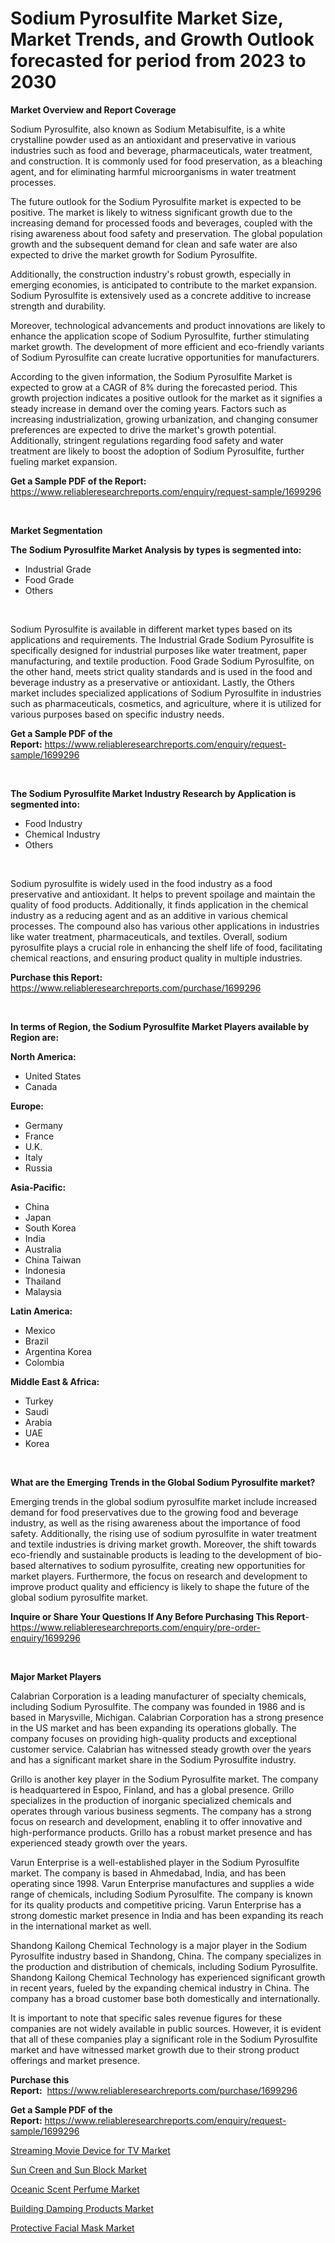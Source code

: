 <p><h1>Sodium Pyrosulfite Market Size, Market Trends, and Growth Outlook forecasted for period from 2023 to 2030</h1></p><p><strong>Market Overview and Report Coverage</strong></p>
<p><p>Sodium Pyrosulfite, also known as Sodium Metabisulfite, is a white crystalline powder used as an antioxidant and preservative in various industries such as food and beverage, pharmaceuticals, water treatment, and construction. It is commonly used for food preservation, as a bleaching agent, and for eliminating harmful microorganisms in water treatment processes.</p><p>The future outlook for the Sodium Pyrosulfite market is expected to be positive. The market is likely to witness significant growth due to the increasing demand for processed foods and beverages, coupled with the rising awareness about food safety and preservation. The global population growth and the subsequent demand for clean and safe water are also expected to drive the market growth for Sodium Pyrosulfite.</p><p>Additionally, the construction industry's robust growth, especially in emerging economies, is anticipated to contribute to the market expansion. Sodium Pyrosulfite is extensively used as a concrete additive to increase strength and durability.</p><p>Moreover, technological advancements and product innovations are likely to enhance the application scope of Sodium Pyrosulfite, further stimulating market growth. The development of more efficient and eco-friendly variants of Sodium Pyrosulfite can create lucrative opportunities for manufacturers.</p><p>According to the given information, the Sodium Pyrosulfite Market is expected to grow at a CAGR of 8% during the forecasted period. This growth projection indicates a positive outlook for the market as it signifies a steady increase in demand over the coming years. Factors such as increasing industrialization, growing urbanization, and changing consumer preferences are expected to drive the market's growth potential. Additionally, stringent regulations regarding food safety and water treatment are likely to boost the adoption of Sodium Pyrosulfite, further fueling market expansion.</p></p>
<p><strong>Get a Sample PDF of the Report:</strong> <a href="https://www.reliableresearchreports.com/enquiry/request-sample/1699296">https://www.reliableresearchreports.com/enquiry/request-sample/1699296</a></p>
<p>&nbsp;</p>
<p><strong>Market Segmentation</strong></p>
<p><strong>The Sodium Pyrosulfite Market Analysis by types is segmented into:</strong></p>
<p><ul><li>Industrial Grade</li><li>Food Grade</li><li>Others</li></ul></p>
<p>&nbsp;</p>
<p><p>Sodium Pyrosulfite is available in different market types based on its applications and requirements. The Industrial Grade Sodium Pyrosulfite is specifically designed for industrial purposes like water treatment, paper manufacturing, and textile production. Food Grade Sodium Pyrosulfite, on the other hand, meets strict quality standards and is used in the food and beverage industry as a preservative or antioxidant. Lastly, the Others market includes specialized applications of Sodium Pyrosulfite in industries such as pharmaceuticals, cosmetics, and agriculture, where it is utilized for various purposes based on specific industry needs.</p></p>
<p><strong>Get a Sample PDF of the Report:</strong>&nbsp;<a href="https://www.reliableresearchreports.com/enquiry/request-sample/1699296">https://www.reliableresearchreports.com/enquiry/request-sample/1699296</a></p>
<p>&nbsp;</p>
<p><strong>The Sodium Pyrosulfite Market Industry Research by Application is segmented into:</strong></p>
<p><ul><li>Food Industry</li><li>Chemical Industry</li><li>Others</li></ul></p>
<p>&nbsp;</p>
<p><p>Sodium pyrosulfite is widely used in the food industry as a food preservative and antioxidant. It helps to prevent spoilage and maintain the quality of food products. Additionally, it finds application in the chemical industry as a reducing agent and as an additive in various chemical processes. The compound also has various other applications in industries like water treatment, pharmaceuticals, and textiles. Overall, sodium pyrosulfite plays a crucial role in enhancing the shelf life of food, facilitating chemical reactions, and ensuring product quality in multiple industries.</p></p>
<p><strong>Purchase this Report:</strong>&nbsp; <a href="https://www.reliableresearchreports.com/purchase/1699296">https://www.reliableresearchreports.com/purchase/1699296</a></p>
<p>&nbsp;</p>
<p><strong>In terms of Region, the Sodium Pyrosulfite Market Players available by Region are:</strong></p>
<p>
    <p> <strong> North America: </strong>
        <ul>
            <li>United States</li>
            <li>Canada</li>
        </ul>
        </p> 
    <p> <strong> Europe: </strong>
        <ul>
            <li>Germany</li>
            <li>France</li>
            <li>U.K.</li>
            <li>Italy</li>
            <li>Russia</li>
        </ul>
        </p> 
    <p> <strong> Asia-Pacific: </strong>
        <ul>
            <li>China</li>
            <li>Japan</li>
            <li>South Korea</li>
            <li>India</li>
            <li>Australia</li>
            <li>China Taiwan</li>
            <li>Indonesia</li>
            <li>Thailand</li>
            <li>Malaysia</li>
        </ul>
        </p> 
    <p> <strong> Latin America: </strong>
        <ul>
            <li>Mexico</li>
            <li>Brazil</li>
            <li>Argentina Korea</li>
            <li>Colombia</li>
        </ul>
        </p> 
    <p> <strong> Middle East & Africa: </strong>
        <ul>
            <li>Turkey</li>
            <li>Saudi</li>
            <li>Arabia</li>
            <li>UAE</li>
            <li>Korea</li>
        </ul>
    </p>
    </p>
<p>&nbsp;</p>
<p><strong>What are the Emerging Trends in the Global Sodium Pyrosulfite market?</strong></p>
<p><p>Emerging trends in the global sodium pyrosulfite market include increased demand for food preservatives due to the growing food and beverage industry, as well as the rising awareness about the importance of food safety. Additionally, the rising use of sodium pyrosulfite in water treatment and textile industries is driving market growth. Moreover, the shift towards eco-friendly and sustainable products is leading to the development of bio-based alternatives to sodium pyrosulfite, creating new opportunities for market players. Furthermore, the focus on research and development to improve product quality and efficiency is likely to shape the future of the global sodium pyrosulfite market.</p></p>
<p><strong>Inquire or Share Your Questions If Any Before Purchasing This Report</strong>- <a href="https://www.reliableresearchreports.com/enquiry/pre-order-enquiry/1699296">https://www.reliableresearchreports.com/enquiry/pre-order-enquiry/1699296</a></p>
<p>&nbsp;</p>
<p><strong>Major Market Players</strong></p>
<p><p>Calabrian Corporation is a leading manufacturer of specialty chemicals, including Sodium Pyrosulfite. The company was founded in 1986 and is based in Marysville, Michigan. Calabrian Corporation has a strong presence in the US market and has been expanding its operations globally. The company focuses on providing high-quality products and exceptional customer service. Calabrian has witnessed steady growth over the years and has a significant market share in the Sodium Pyrosulfite industry.</p><p>Grillo is another key player in the Sodium Pyrosulfite market. The company is headquartered in Espoo, Finland, and has a global presence. Grillo specializes in the production of inorganic specialized chemicals and operates through various business segments. The company has a strong focus on research and development, enabling it to offer innovative and high-performance products. Grillo has a robust market presence and has experienced steady growth over the years.</p><p>Varun Enterprise is a well-established player in the Sodium Pyrosulfite market. The company is based in Ahmedabad, India, and has been operating since 1998. Varun Enterprise manufactures and supplies a wide range of chemicals, including Sodium Pyrosulfite. The company is known for its quality products and competitive pricing. Varun Enterprise has a strong domestic market presence in India and has been expanding its reach in the international market as well.</p><p>Shandong Kailong Chemical Technology is a major player in the Sodium Pyrosulfite industry based in Shandong, China. The company specializes in the production and distribution of chemicals, including Sodium Pyrosulfite. Shandong Kailong Chemical Technology has experienced significant growth in recent years, fueled by the expanding chemical industry in China. The company has a broad customer base both domestically and internationally.</p><p>It is important to note that specific sales revenue figures for these companies are not widely available in public sources. However, it is evident that all of these companies play a significant role in the Sodium Pyrosulfite market and have witnessed market growth due to their strong product offerings and market presence.</p></p>
<p><strong>Purchase this Report:</strong>&nbsp;&nbsp;<a href="https://www.reliableresearchreports.com/purchase/1699296">https://www.reliableresearchreports.com/purchase/1699296</a></p>
<p></p>
<p><strong>Get a Sample PDF of the Report:</strong>&nbsp;<a href="https://www.reliableresearchreports.com/enquiry/request-sample/1699296">https://www.reliableresearchreports.com/enquiry/request-sample/1699296</a></p>
<p><p><a href="https://medium.com/@frankpeters35/decoding-streaming-movie-device-for-tv-market-metrics-market-share-trends-and-growth-patterns-967cb1696c4e">Streaming Movie Device for TV Market</a></p><p><a href="https://medium.com/@stand.tough.park/sun-creen-and-sun-block-market-size-cagr-trends-2024-2030-4653979ad494">Sun Creen and Sun Block Market</a></p><p><a href="https://medium.com/@noise.asset.organ/oceanic-scent-perfume-market-size-market-outlook-and-market-forecast-2023-to-2030-978a0570718c">Oceanic Scent Perfume Market</a></p><p><a href="https://medium.com/@josephweaver29/building-damping-products-market-trends-forecast-and-competitive-analysis-to-2030-72cae9a4a125">Building Damping Products Market</a></p><p><a href="https://medium.com/@press.bell.sigh/protective-facial-mask-market-report-reveals-the-latest-trends-and-growth-opportunities-of-this-d7fd2a9bd877">Protective Facial Mask Market</a></p></p>